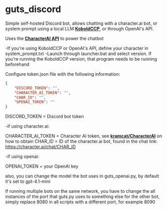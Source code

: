 # guts_discord
Simple self-hosted Discord bot, allows chatting with a character.ai bot, or system prompt using a local LLM **[KoboldCCP](https://github.com/LostRuins/koboldcpp)**, or through OpenAI's API.

Uses the **[CharacterAI API](https://github.com/kramcat/CharacterAI)** to power the chatbot

-If you're using KoboldCCP or OpenAI's API, define your character in system_prompt.txt 
-Launch through launcher.bat and select version. If you're running the KoboldCCP version, that program needs to be running beforehand

Configure token.json file with the following information:
```json
{
    "DISCORD_TOKEN": "", 
    "CHARACTER_AI_TOKEN": "", 
    "CHAR_ID": "", 
    "OPENAI_TOKEN": ""
}
```
DISCORD_TOKEN = Discord bot token

-if using character.ai:

CHARACTER_AI_TOKEN = Character AI token, see **[kramcat/CharacterAI](https://github.com/kramcat/CharacterAI)** on how to obtain
CHAR_ID = ID of the character.ai bot, found in the chat link: https://character.ai/chat/CHAR_ID

-if using openai:

OPENAI_TOKEN = your OpenAI key

also, you can change the model the bot uses in guts_openai.py, by default it's set to gpt-4.1-mini

If running multiple bots on the same network, you have to change the all instances of the port that guts.py uses to something else for the other bot, simply replace 8080 in all scripts with a different port, for example 8090
